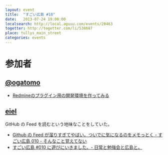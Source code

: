 ```yaml
---
layout: event
title:  "すごい広島 #10"
date:   2013-07-24 19:00:00
localsearch: http://local.aguuu.com/events/20463
togetter: http://togetter.com/li/538687
place: tullys_main_street
categories: events
---
```


# 参加者

## [@ogatomo](https://twitter.com/ogatomo)

* [Redmineのプラグイン用の開発環境を作ってみる](http://blog.ogatomo.com/blog/2013/07/24/development-environment-of-redmine-plugin/)

## [eiel](http://eiel.info/)

GitHub の Feed を読むという地味なことをしていた。

* [Github の Feed が溜りすぎてやばい。ついでに気になるのをメモっとく - すごい広島 010 - そんなこと覚えてない](http://blog.eiel.info/blog/2013/07/24/github-feed-in-these-days/)
* [すごい広島 #010 に遊びにいきました。- 日常と勉強会と広島と。](http://eielh-life.tumblr.com/post/56328066612/010)
